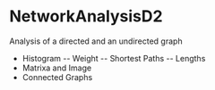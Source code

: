 # NetworkAnalysisD2

Analysis of a directed and an undirected graph
  - Histogram
      -- Weight
      -- Shortest Paths
      -- Lengths
  - Matrixa and Image
  - Connected Graphs
  
